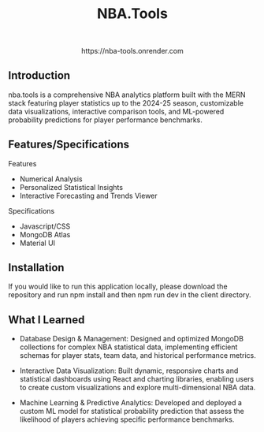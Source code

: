 <h1 align="center"> NBA.Tools </h1> <br>
<p align="center">
https://nba-tools.onrender.com
</p>

## Introduction

nba.tools is a comprehensive NBA analytics platform built with the MERN stack featuring  player statistics up to the 2024-25 season, customizable data visualizations, interactive comparison tools, and ML-powered probability predictions for player performance benchmarks.

## Features/Specifications

Features
- Numerical Analysis
- Personalized Statistical Insights
- Interactive Forecasting and Trends Viewer

Specifications
- Javascript/CSS
- MongoDB Atlas
- Material UI

## Installation

If you would like to run this application locally, please download the repository and run npm install and then npm run dev in the client directory.

## What I Learned

- Database Design & Management: Designed and optimized MongoDB collections for complex NBA statistical data, implementing efficient schemas for player stats, team data, and historical performance metrics.

- Interactive Data Visualization: Built dynamic, responsive charts and statistical dashboards using React and charting libraries, enabling users to create custom visualizations and explore multi-dimensional NBA data.

- Machine Learning & Predictive Analytics: Developed and deployed a custom ML model for statistical probability prediction that assess the likelihood of players achieving specific performance benchmarks.
